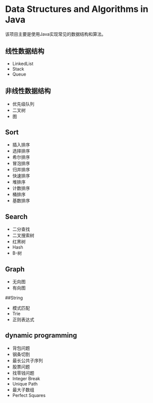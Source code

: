 # Data Structures and Algorithms in Java

该项目主要是使用Java实现常见的数据结构和算法。

## 线性数据结构

* LinkedList
* Stack
* Queue

## 非线性数据结构

* 优先级队列
* 二叉树
* 图


## Sort

* 插入排序
* 选择排序
* 希尔排序
* 冒泡排序
* 归并排序
* 快速排序
* 堆排序
* 计数排序
* 桶排序
* 基数排序

## Search

* 二分查找
* 二叉搜索树
* 红黑树
* Hash
* B-树

## Graph

* 无向图
* 有向图

##String

* 模式匹配
* Trie
* 正则表达式

## dynamic programming

* 背包问题
* 钢条切割
* 最长公共子序列
* 股票问题
* 找零钱问题
* Integer Break
* Unique Path
* 最大子数组
* Perfect Squares


